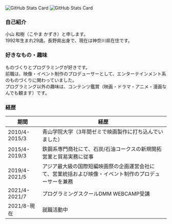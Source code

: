![GitHub Stats Card](https://github-readme-stats.vercel.app/api?username=kazuki-koyama&count_private=true&theme=dark&show_icons=true)
![GitHub Stats Card](https://github-readme-stats.vercel.app/api/top-langs/?username=kazuki-koyama&layout=compact&count_private=true&theme=dark&hide=C,shell,M4,Makefile)

### 自己紹介
小山 和樹（こやま かずき）と申します。  
1992年生まれ29歳。長野県出身で、現在は神奈川県在住です。

### 好きなもの・趣味
ものづくりとプログラミングが好きです。  
前職は、映像・イベント制作のプロデューサーとして、エンターテインメント系のものづくりに関わっていました。  
プログラミング以外の趣味は、コンテンツ鑑賞（映画・ドラマ・アニメ・漫画なんでも観ます）です。

### 経歴
| 期間 | 経歴 |
----|---- 
| 2010/4-2015/3 | 青山学院大学（3年間ゼミで映画製作に打ち込んでいました） |
| 2015/4-2019/3 | 鉄鋼系専門商社にて、石炭/石油コークスの新規開拓営業と貿易実務に従事 |
| 2019/4-2021/5 | アジア最大級の国際短編映画祭の企画運営会社にて、営業統括および映像・イベント制作のプロデューサーを兼務 |
| 2021/4-2021/7 | プログラミングスクールDMM WEBCAMP受講 |
| 2021/8-現在 | 就職活動中 |
